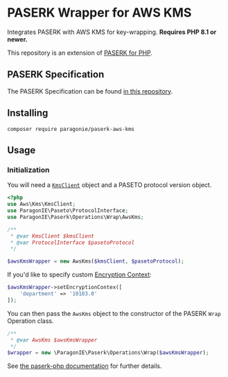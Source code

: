 # PASERK Wrapper for AWS KMS

Integrates PASERK with AWS KMS for key-wrapping. **Requires PHP 8.1 or newer.**

This repository is an extension of [PASERK for PHP](https://github.com/paragonie/paserk-php).

## PASERK Specification

The PASERK Specification can be found [in this repository](https://github.com/paseto-standard/paserk).

## Installing

```terminal
composer require paragonie/paserk-aws-kms
```

## Usage

### Initialization

You will need a [`KmsClient`](https://docs.aws.amazon.com/aws-sdk-php/v3/api/class-Aws.Kms.KmsClient.html) object and
a PASETO protocol version object.

```php
<?php
use Aws\Kms\KmsClient;
use ParagonIE\Paseto\ProtocolInterface;
use ParagonIE\Paserk\Operations\Wrap\AwsKms;

/** 
 * @var KmsClient $kmsClient
 * @var ProtocolInterface $pasetoProtocol
 */

$awsKmsWrapper = new AwsKms($kmsClient, $pasetoProtocol);
```

If you'd like to specify custom [Encryption Context](https://docs.aws.amazon.com/kms/latest/developerguide/concepts.html#encrypt_context):

```php
$awsKmsWrapper->setEncryptionContex([
    'department' => '10103.0'
]);
```

You can then pass the `AwsKms` object to the constructor of the PASERK `Wrap` Operation class.

```php
/**
 * @var AwsKms $awsKmsWrapper
 */ 
$wrapper = new \ParagonIE\Paserk\Operations\Wrap($awsKmsWrapper);
```

See [the paserk-php documentation](https://github.com/paragonie/paserk-php/tree/master/docs/Wrap) for further details.
